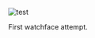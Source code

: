 ![test](https://github.com/user-attachments/assets/836b1ca3-0925-439b-addb-9d523858345f)

First watchface attempt.
